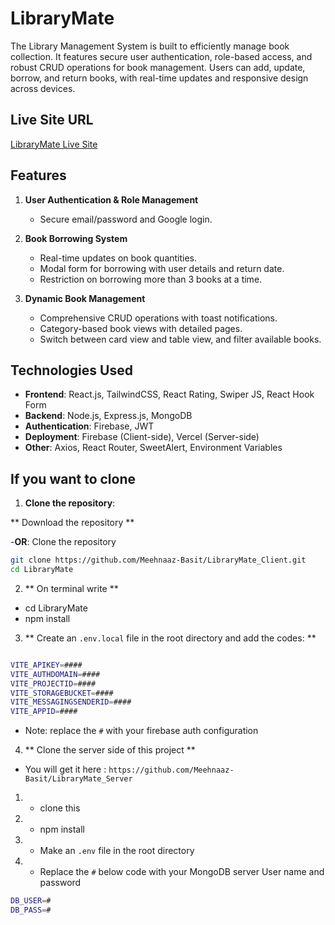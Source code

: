 <!-- # React + Vite

This template provides a minimal setup to get React working in Vite with HMR and some ESLint rules.

Currently, two official plugins are available:

- [@vitejs/plugin-react](https://github.com/vitejs/vite-plugin-react/blob/main/packages/plugin-react/README.md) uses [Babel](https://babeljs.io/) for Fast Refresh
- [@vitejs/plugin-react-swc](https://github.com/vitejs/vite-plugin-react-swc) uses [SWC](https://swc.rs/) for Fast Refresh -->

# LibraryMate

The Library Management System is built to efficiently manage book collection. It features secure user authentication, role-based access, and robust CRUD operations for book management. Users can add, update, borrow, and return books, with real-time updates and responsive design across devices.

## Live Site URL

[LibraryMate Live Site](https://librarymate-549da.web.app/)

## Features

1. **User Authentication & Role Management**

   - Secure email/password and Google login.

2. **Book Borrowing System**

   - Real-time updates on book quantities.
   - Modal form for borrowing with user details and return date.
   - Restriction on borrowing more than 3 books at a time.

3. **Dynamic Book Management**
   - Comprehensive CRUD operations with toast notifications.
   - Category-based book views with detailed pages.
   - Switch between card view and table view, and filter available books.

## Technologies Used

- **Frontend**: React.js, TailwindCSS, React Rating, Swiper JS, React Hook Form
- **Backend**: Node.js, Express.js, MongoDB
- **Authentication**: Firebase, JWT
- **Deployment**: Firebase (Client-side), Vercel (Server-side)
- **Other**: Axios, React Router, SweetAlert, Environment Variables

## If you want to clone

1. **Clone the repository**:

** Download the repository **

-**OR**: Clone the repository

```sh
git clone https://github.com/Meehnaaz-Basit/LibraryMate_Client.git
cd LibraryMate
```

2. ** On terminal write **

- cd LibraryMate
- npm install

3. ** Create an `.env.local` file in the root directory and add the codes: **

```sh

VITE_APIKEY=####
VITE_AUTHDOMAIN=####
VITE_PROJECTID=####
VITE_STORAGEBUCKET=####
VITE_MESSAGINGSENDERID=####
VITE_APPID=####

```

- Note: replace the `#` with your firebase auth configuration

4. ** Clone the server side of this project **

- You will get it here : `https://github.com/Meehnaaz-Basit/LibraryMate_Server`

1.  - clone this
2.  - npm install
3.  - Make an `.env` file in the root directory
4.  - Replace the `#` below code with your MongoDB server User name and password

```sh
DB_USER=#
DB_PASS=#
```
